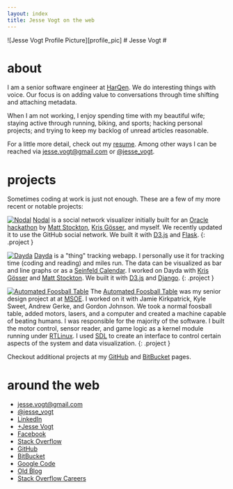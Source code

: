 ```yaml
---
layout: index
title: Jesse Vogt on the web
---
```


<div id='header' markdown='1'>
<div id='header-content' markdown='1'>
![Jesse Vogt Profile Picture][profile_pic]
# Jesse Vogt #
</div>
</div>

about
=====
I am a senior software engineer at [HarQen][harqen]. We do
interesting things with voice.  Our focus is on adding value to conversations
through time shifting and attaching metadata.

When I am not working, I enjoy spending time with my beautiful wife; staying
active through running, biking, and sports; hacking personal projects; and
trying to keep my backlog of unread articles reasonable.

For a little more detail, check out my [resume][resume]. Among other ways I can
be reached via [jesse.vogt@gmail.com][email] or [@jesse_vogt][twitter].

projects
========
Sometimes coding at work is just not enough. These are a few
of my more recent or notable projects:

[![Nodal][image_nodal]][nodal]
[Nodal][nodal] is a social network visualizer initially built for an [Oracle
hackathon][oracle_hackathon] by [Matt Stockton][matt], [Kris
G&ouml;sser][kris], and myself. We recently updated it to use the GitHub social
network. We built it with [D3.js][d3] and [Flask][flask].
{: .project }

[![Dayda][image_dayda]][dayda]
[Dayda][dayda] is a "thing" tracking webapp. I personally use it for tracking
time (coding and reading) and miles run. The data can be visualized as bar and
line graphs or as a [Seinfeld Calendar][seinfeld_calendar]. I worked on Dayda
with [Kris G&ouml;sser][kris] and [Matt Stockton][matt]. We built it with
[D3.js][d3] and [Django][django].
{: .project }

[![Automated Foosball Table][image_aft]][aft]
The [Automated Foosball Table][aft] was my senior design project at at
[MSOE][msoe]. I worked on it with Jamie Kirkpatrick, Kyle Sweet, Andrew Gerke,
and Gordon Johnson. We took a normal foosball table, added motors, lasers, and
a computer and created a machine capable of beating humans. I was responsible
for the majority of the software. I built the motor control, sensor reader, and
game logic as a kernel module running under [RTLinux][rtlinux]. I used
[SDL][sdl] to create an interface to control certain aspects of the system and
data visualization.
{: .project }

Checkout additional projects at my [GitHub][github] and [BitBucket][bitbucket] pages.

around the web
==============
* [jesse.vogt@gmail.com][email]
* [@jesse_vogt][twitter]
* [LinkedIn][linkedin]
* [+Jesse Vogt][gplus]
* [Facebook][fb]
* [Stack Overflow][so]
* [GitHub][github]
* [BitBucket][bitbucket]
* [Google Code][gcode]
* [Old Blog][last_curly]
* [Stack Overflow Careers][so_careers]





[resume]: jesse-vogt-resume.html (Resume of Jesse Vogt)
[othersites]: #around_the_web_list (around the web)

[profile_pic]: http://www.gravatar.com/avatar/94a82a8ddaedf7234119bae9c7fc19ae?s=500 (Jesse Vogt Profile Picture)

[email]: mailto:jesse.vogt@gmail.com (email: jesse.vogt@gmail.com)
[phone]: tel:14144658648 (phone: 414-465-8648)
[twitter]: https://twitter.com/jesse_vogt (twitter: @jesse_vogt)
[github]: https://github.com/jessevogt (Jesse Vogt on GitHub)
[bitbucket]: https://bitbucket.org/jessevogt (Jesse Vogt on BitBucket)
[linkedin]: http://www.linkedin.com/in/jessevogt (Jesse Vogt on LinkedIn)
[gplus]: http://www.google.com/profiles/jesse.vogt (Jesse Vogt on Google+)
[fb]: http://www.facebook.com/jesse.vogt (Jesse Vogt on Facebook)
[so]: http://stackoverflow.com/users/9822/jesse (Jesse Vogt on Stack Overflow)
[so_careers]: http://careers.stackoverflow.com/jessevogt (Jesse Vogt on Stack Overflow Careers)
[gcode]: http://code.google.com/u/jesse.vogt/ (Jesse Vogt on Google Code)
[last_curly]: http://lastcurlybrace.blogspot.com/ (Last Curly Brace)

[harqen]: http://harqen.com/ (HarQen)
[msoe]: http://msoe.edu/ (Milwaukee School of Engineering)

[oracle_hackathon]: http://theappslab.com/2012/10/09/oracle-social-network-developer-challenge-harqen-nodal/ (Oracle Social Network Developer Challenge: HarQen Nodal)
[seinfeld_calendar]: http://lifehacker.com/281626/jerry-seinfelds-productivity-secret?tag=softwaremotivation (Seinfeld Calendar)

[d3]: http://d3js.org/ (D3.js)
[flask]: http://flask.pocoo.org/ (Flask)
[django]: https://www.djangoproject.com/ (Django)
[rtlinux]: http://en.wikipedia.org/wiki/RTLinux (RTLinux)
[sdl]: http://www.libsdl.org/ (Simple Directmedia Layer)

[nodal]: http://nodal.me/ (Nodal)
[dayda]: http://dayda.co/ (Dayda)
[aft]: http://code.google.com/p/msoe-automated-foosball-table/ (Automated Foosball Table)

[kris]: http://krisgosser.com/  (Kris Gosser)
[matt]: http://mattstockton.com/ (Matt Stockton)

[image_nodal]: http://nodal.me/static/images/logo.png (Nodal)
[image_dayda]: http://dayda.co/static/images/index-logo.png (Dayda)
[image_aft]: https://lh3.googleusercontent.com/-jsnICIOk7X8/TTbVScbuRtI/AAAAAAAADWk/X8p-UKn3QS0/s1154/AFTs+logo.jpg (Automated Foosball Table)
